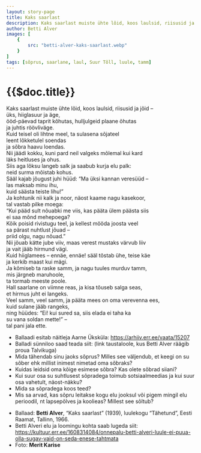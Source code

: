 ```yaml
---
layout: story-page
title: Kaks saarlast
description: Kaks saarlast muiste ühte lõid, koos laulsid, riisusid ja jõid!
author: Betti Alver
images: [
    {
        src: "betti-alver-kaks-saarlast.webp"
    }
]
tags: [sõprus, saarlane, laul, Suur Tõll, luule, tamm]
---
```


# {{$doc.title}}

Kaks saarlast muiste ühte lõid, koos laulsid, riisusid ja jõid – \
üks, hiiglasuur ja äge, \
ööd-päevad taprit kõhutas, hulljulgeid plaane õhutas \
ja juhtis röövliväge. \
Kuid teisel oli lihtne meel, ta sulasena sõjateel \
leent lõkketulel soendas \
ja sõbra haavu loendas. \
Nii jäädi kokku, kuni pard neil valgeks mõlemal kui kard \
läks heitluses ja ohus. \
Siis aga lõksu langeb salk ja saabub kurja elu palk: \
neid surma mõistab kohus. \
Sääl kajab jõugust juhi hüüd: “Ma üksi kannan veresüüd – \
las maksab minu ihu, \
kuid säästa teiste lihu!” \
Ja kohtunik nii kalk ja noor, näost kaame nagu kasekoor, \
tal vastab pilke moega: \
“Kui pääd sult nõuabki me viis, kas pääta ülem päästa siis \
ei saa mõnd mehepoega? \
Kõik poisid rivistugu teel, ja kellest mööda joosta veel \
sa pärast nuhtlust jõuad – \
priid olgu, nagu nõuad.” \
Nii jõuab kätte jube viiv, maas verest mustaks värvub liiv \
ja vait jääb hirmund vägi. \
Kuid hiiglamees – ennäe, ennäe! sääl tõstab ühe, teise käe \
ja kerkib maast kui mägi. \
Ja kõmiseb ta raske samm, ja nagu tuules murduv tamm, \
mis järgneb maruhoole, \
ta tormab meeste poole. \
Hall saarlane on viimne reas, ja kisa tõuseb salga seas, \
et hirmus juht ei langeks. \
Veel samm, veel samm, ja pääta mees on oma verevenna ees, \
kuid sulane jääb rangeks, \
ning hüüdes: “Ei! kui sured sa, siis elada ei taha ka \
su vana soldan mette!” – \
tal pani jala ette.


<story-author :author="author"></story-author>
<!-- <story-dictionary :terms="dictionary"></story-dictionary> -->

<details-wrapper summary="Mis mõtted tekkisid?">

- Ballaadi esitab näitleja Aarne Üksküla: https://arhiiv.err.ee/vaata/15207
- Balladi sünniloo saad teada siit: (link taustaloole, kus Betti Alver räägib proua Talvikuga)
- Mida tähendab sinu jaoks sõprus? Milles see väljendub, et keegi on su sõber ehk millist inimest nimetad oma sõbraks?
- Kuidas leidsid oma kõige esimese sõbra? Kas olete sõbrad siiani?
- Kui suur osa su suhtlusest sõpradega toimub sotsiaalmeedias ja kui suur osa vahetult, näost-näkku?
- Mida sa sõpradega koos teed?
- Mis sa arvad, kas sõpru leitakse kogu elu jooksul või pigem mingil elu perioodil, nt lapsepõlves ja koolieas? Millest see sõltub?

</details-wrapper>


<details-wrapper summary="Allikad" class="text-sm" icon="icon-park-outline:document-folder">

- Ballaad: **Betti Alver**, “Kaks saarlast” (1939), luulekogu “Tähetund”, Eesti Raamat, Tallinn, 1966. 
- Betti Alveri elu ja loomingu kohta saab lugeda siit: https://kultuur.err.ee/1608314084/onnepalu-betti-alveri-luule-ei-puua-olla-sugav-vaid-on-seda-enese-tahtmata
- Foto: **Merit Karise**

</details-wrapper>